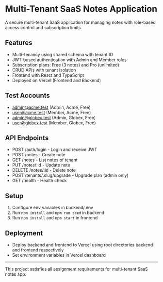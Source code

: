 # Multi-Tenant SaaS Notes Application

A secure multi-tenant SaaS application for managing notes with role-based access control and subscription limits.

## Features
- Multi-tenancy using shared schema with tenant ID
- JWT-based authentication with Admin and Member roles
- Subscription plans: Free (3 notes) and Pro (unlimited)
- CRUD APIs with tenant isolation
- Frontend with React and TypeScript
- Deployed on Vercel (Frontend and Backend)

## Test Accounts
- admin@acme.test (Admin, Acme, Free)
- user@acme.test (Member, Acme, Free)
- admin@globex.test (Admin, Globex, Free)
- user@globex.test (Member, Globex, Free)

## API Endpoints
- POST /auth/login - Login and receive JWT
- POST /notes - Create note
- GET /notes - List notes of tenant
- PUT /notes/:id - Update note
- DELETE /notes/:id - Delete note
- POST /tenants/:slug/upgrade - Upgrade plan (admin only)
- GET /health - Health check

## Setup
1. Configure env variables in backend/.env
2. Run `npm install` and `npm run seed` in backend
3. Run `npm install` and `npm start` in frontend

## Deployment
- Deploy backend and frontend to Vercel using root directories backend and frontend respectively
- Set environment variables in Vercel dashboard

---

This project satisfies all assignment requirements for multi-tenant SaaS notes app.
